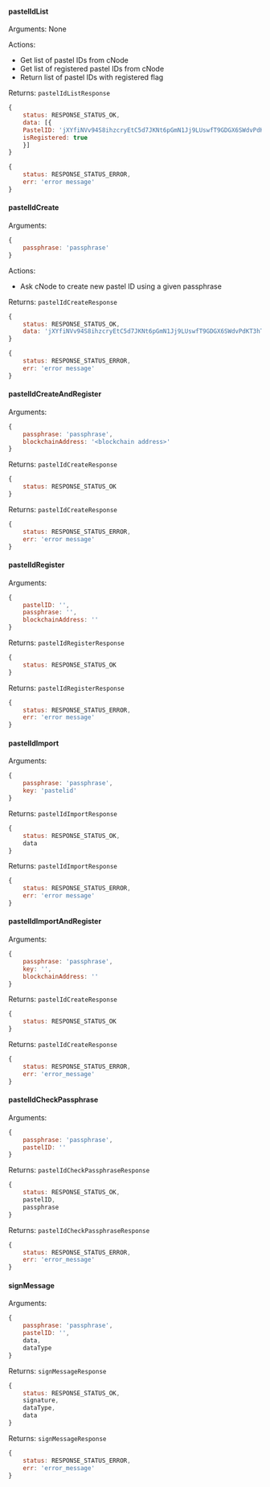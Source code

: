 #### pastelIdList
Arguments: None

Actions:
 - Get list of pastel IDs from cNode
 - Get list of registered pastel IDs from cNode
 - Return list of pastel IDs with registered flag

Returns: `pastelIdListResponse`
```javascript
{
    status: RESPONSE_STATUS_OK,
    data: [{
    PastelID: 'jXYfiNVv94S8ihzcryEtC5d7JKNt6pGmN1Jj9LUswfT9GDGX6SWdvPdKT3hTgvw4Y1YkjYo2AAUkGnnxpmREgY',
    isRegistered: true
    }]
}
```

```javascript
{
    status: RESPONSE_STATUS_ERROR,
    err: 'error message'
}
```

#### pastelIdCreate
Arguments:
```javascript
{
    passphrase: 'passphrase'
}
```

Actions:
 - Ask cNode to create new pastel ID using a given passphrase

Returns: `pastelIdCreateResponse`
```javascript
{
    status: RESPONSE_STATUS_OK,
    data: 'jXYfiNVv94S8ihzcryEtC5d7JKNt6pGmN1Jj9LUswfT9GDGX6SWdvPdKT3hTgvw4Y1YkjYo2AAUkGnnxpmREgY'
}
```

```javascript
{
    status: RESPONSE_STATUS_ERROR,
    err: 'error message'
}
```

#### pastelIdCreateAndRegister
Arguments:
```javascript
{
    passphrase: 'passphrase',
    blockchainAddress: '<blockchain address>'
}
```

Returns: `pastelIdCreateResponse`
```javascript
{
    status: RESPONSE_STATUS_OK
}
```

Returns: `pastelIdCreateResponse`
```javascript
{
    status: RESPONSE_STATUS_ERROR,
    err: 'error message'
}
```

#### pastelIdRegister
Arguments:
```javascript
{
    pastelID: '',
    passphrase: '',
    blockchainAddress: ''
}
```

Returns: `pastelIdRegisterResponse`
```javascript
{
    status: RESPONSE_STATUS_OK
}
```

Returns: `pastelIdRegisterResponse`
```javascript
{
    status: RESPONSE_STATUS_ERROR,
    err: 'error message'
}
```

#### pastelIdImport
Arguments:
```javascript
{
    passphrase: 'passphrase',
    key: 'pastelid'
}
```

Returns: `pastelIdImportResponse`
```javascript
{
    status: RESPONSE_STATUS_OK,
    data
}
```

Returns: `pastelIdImportResponse`
```javascript
{
    status: RESPONSE_STATUS_ERROR,
    err: 'error message'
}
```

#### pastelIdImportAndRegister
Arguments:
```javascript
{
    passphrase: 'passphrase',
    key: '',
    blockchainAddress: ''
}
```

Returns: `pastelIdCreateResponse`
```javascript
{
    status: RESPONSE_STATUS_OK
}
```

Returns: `pastelIdCreateResponse`
```javascript
{
    status: RESPONSE_STATUS_ERROR,
    err: 'error_message'
}
```

#### pastelIdCheckPassphrase
Arguments:
```javascript
{
    passphrase: 'passphrase',
    pastelID: ''
}
```

Returns: `pastelIdCheckPassphraseResponse`
```javascript
{
    status: RESPONSE_STATUS_OK,
    pastelID,
    passphrase
}
```

Returns: `pastelIdCheckPassphraseResponse`
```javascript
{
    status: RESPONSE_STATUS_ERROR,
    err: 'error_message'
}
```

#### signMessage
Arguments:
```javascript
{
    passphrase: 'passphrase',
    pastelID: '',
    data,
    dataType
}
```

Returns: `signMessageResponse`
```javascript
{
    status: RESPONSE_STATUS_OK,
    signature,
    dataType,
    data
}
```

Returns: `signMessageResponse`
```javascript
{
    status: RESPONSE_STATUS_ERROR,
    err: 'error_message'
}
```

